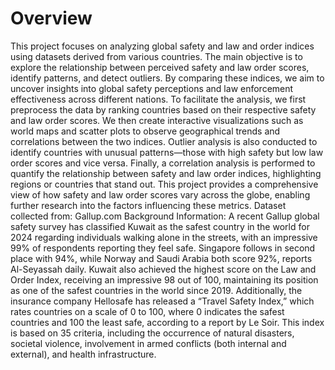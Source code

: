 # Overview

This project focuses on analyzing global safety and law and order indices using datasets derived from various countries. The main objective is to explore the relationship between perceived safety and law order scores, identify patterns, and detect outliers. By comparing these indices, we aim to uncover insights into global safety perceptions and law enforcement effectiveness across different nations.
To facilitate the analysis, we first preprocess the data by ranking countries based on their respective safety and law order scores. We then create interactive visualizations such as world maps and scatter plots to observe geographical trends and correlations between the two indices. Outlier analysis is also conducted to identify countries with unusual patterns—those with high safety but low law order scores and vice versa.
Finally, a correlation analysis is performed to quantify the relationship between safety and law order indices, highlighting regions or countries that stand out. This project provides a comprehensive view of how safety and law order scores vary across the globe, enabling further research into the factors influencing these metrics.
Dataset collected from: Gallup.com
Background Information: A recent Gallup global safety survey has classified Kuwait as the safest country in the world for 2024 regarding individuals walking alone in the streets, with an impressive 99% of respondents reporting they feel safe. Singapore follows in second place with 94%, while Norway and Saudi Arabia both score 92%, reports Al-Seyassah daily.
Kuwait also achieved the highest score on the Law and Order Index, receiving an impressive 98 out of 100, maintaining its position as one of the safest countries in the world since 2019. Additionally, the insurance company Hellosafe has released a “Travel Safety Index,” which rates countries on a scale of 0 to 100, where 0 indicates the safest countries and 100 the least safe, according to a report by Le Soir. This index is based on 35 criteria, including the occurrence of natural disasters, societal violence, involvement in armed conflicts (both internal and external), and health infrastructure.
